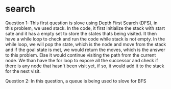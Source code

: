 # search
Question 1: 
This first question is slove using Depth First Search (DFS), in this problem, we used stack. 
In the code, it first initialize the stack with start sate and it has a empty set to store the states thats being visited. It then have a while loop to check and run the code while stack is not empty. In the while loop, we will pop the state, which is the node and move from the stack and if the goal state is met, we would return the moves, which is the answer to this problem. Else it would continue visiting the path from the current node. We than have the for loop to expore all the successor and check if there is any node that hasn't been visit yet, if so, it would add it to the stack for the next visit. 

Question 2:
In this question, a queue is being used to slove for BFS
